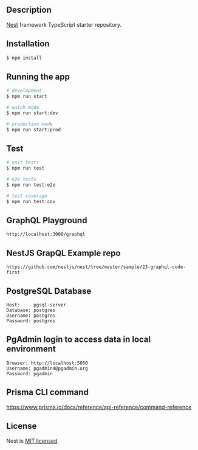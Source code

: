   <!--[![Backers on Open Collective](https://opencollective.com/nest/backers/badge.svg)](https://opencollective.com/nest#backer)
  [![Sponsors on Open Collective](https://opencollective.com/nest/sponsors/badge.svg)](https://opencollective.com/nest#sponsor)-->

## Description

[Nest](https://github.com/nestjs/nest) framework TypeScript starter repository.

## Installation

```bash
$ npm install
```

## Running the app

```bash
# development
$ npm run start

# watch mode
$ npm run start:dev

# production mode
$ npm run start:prod
```

## Test

```bash
# unit tests
$ npm run test

# e2e tests
$ npm run test:e2e

# test coverage
$ npm run test:cov
```

## GraphQL Playground

```
http://localhost:3000/graphql
```

## NestJS GrapQL Example repo

```
https://github.com/nestjs/nest/tree/master/sample/23-graphql-code-first
```

## PostgreSQL Database

```
Host:     pgsql-server
Database: postgres
Username: postgres
Password: postgres
```

## PgAdmin login to access data in local environment

```
Browser: http://localhost:5050
Username: pgadmin4@pgadmin.org
Password: pgadmin
```

## Prisma CLI command

https://www.prisma.io/docs/reference/api-reference/command-reference

## License

Nest is [MIT licensed](LICENSE).
